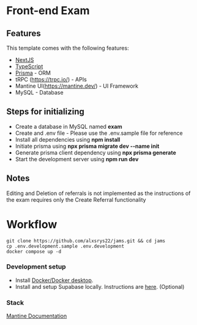 # Front-end Exam

## Features

This template comes with the following features:
- [NextJS](https://nextjs.org/)
- [TypeScript](https://www.typescriptlang.org/)
- [Prisma](https://www.prisma.io/) - ORM
- tRPC (https://trpc.io/) - APIs
- Mantine UI(https://mantine.dev/) - UI Framework
- MySQL - Database

## Steps for initializing

* Create a database in MySQL named **exam**
* Create and .env file - Please use the .env.sample file for reference
* Install all dependencies using **npm install**
* Initiate prisma using **npx prisma migrate dev --name init**
* Generate prisma client dependency using **npx prisma generate**
* Start the development server using **npm run dev**

## Notes
Editing and Deletion of referrals is not implemented as the instructions of the exam requires only the Create Referral functionality
# Workflow
```
git clone https://github.com/alxsrys22/jams.git && cd jams
cp .env.development.sample .env.development
docker compose up -d
```

### Development setup

- Install [Docker/Docker desktop](https://www.docker.com/products/docker-desktop/).
- Install and setup Supabase locally. Instructions are [here](https://supabase.com/docs/guides/self-hosting/docker). (Optional)

### Stack

[Mantine Documentation](https://mantine.dev/guides/next/)
